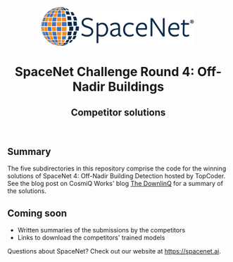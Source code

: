 <p align="center">
<a href="https://spacenet.ai"><img src="sn_logo.png" width="350" alt="SpaceNet LLC"></a>
</p>
<h1 align="center">SpaceNet Challenge Round 4: Off-Nadir Buildings</h1>
<h2 align="center">Competitor solutions</h2>
<br>

## Summary
The five subdirectories in this repository comprise the code for the winning solutions of SpaceNet 4: Off-Nadir Building Detection hosted by TopCoder. See the blog post on CosmiQ Works' blog [The DownlinQ](https://medium.com/the-downlinq/the-spacenet-challenge-off-nadir-buildings-introducing-the-winners-b60f2b700266) for a summary of the solutions.

## Coming soon
- Written summaries of the submissions by the competitors
- Links to download the competitors' trained models

Questions about SpaceNet? Check out our website at https://spacenet.ai.
